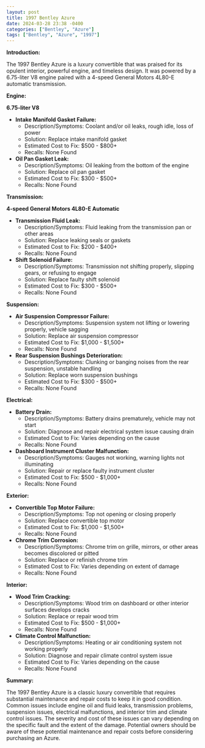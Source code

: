 ```yaml
---
layout: post
title: 1997 Bentley Azure
date: 2024-03-28 23:38 -0400
categories: ["Bentley", "Azure"]
tags: ["Bentley", "Azure", "1997"]
---
```

**Introduction:**

The 1997 Bentley Azure is a luxury convertible that was praised for its opulent interior, powerful engine, and timeless design. It was powered by a 6.75-liter V8 engine paired with a 4-speed General Motors 4L80-E automatic transmission.

**Engine:**

**6.75-liter V8**

* **Intake Manifold Gasket Failure:**
  * Description/Symptoms: Coolant and/or oil leaks, rough idle, loss of power
  * Solution: Replace intake manifold gasket
  * Estimated Cost to Fix: $500 - $800+
  * Recalls: None Found
* **Oil Pan Gasket Leak:**
  * Description/Symptoms: Oil leaking from the bottom of the engine
  * Solution: Replace oil pan gasket
  * Estimated Cost to Fix: $300 - $500+
  * Recalls: None Found

**Transmission:**

**4-speed General Motors 4L80-E Automatic**

* **Transmission Fluid Leak:**
  * Description/Symptoms: Fluid leaking from the transmission pan or other areas
  * Solution: Replace leaking seals or gaskets
  * Estimated Cost to Fix: $200 - $400+
  * Recalls: None Found
* **Shift Solenoid Failure:**
  * Description/Symptoms: Transmission not shifting properly, slipping gears, or refusing to engage
  * Solution: Replace faulty shift solenoid
  * Estimated Cost to Fix: $300 - $500+
  * Recalls: None Found

**Suspension:**

* **Air Suspension Compressor Failure:**
  * Description/Symptoms: Suspension system not lifting or lowering properly, vehicle sagging
  * Solution: Replace air suspension compressor
  * Estimated Cost to Fix: $1,000 - $1,500+
  * Recalls: None Found
* **Rear Suspension Bushings Deterioration:**
  * Description/Symptoms: Clunking or banging noises from the rear suspension, unstable handling
  * Solution: Replace worn suspension bushings
  * Estimated Cost to Fix: $300 - $500+
  * Recalls: None Found

**Electrical:**

* **Battery Drain:**
  * Description/Symptoms: Battery drains prematurely, vehicle may not start
  * Solution: Diagnose and repair electrical system issue causing drain
  * Estimated Cost to Fix: Varies depending on the cause
  * Recalls: None Found
* **Dashboard Instrument Cluster Malfunction:**
  * Description/Symptoms: Gauges not working, warning lights not illuminating
  * Solution: Repair or replace faulty instrument cluster
  * Estimated Cost to Fix: $500 - $1,000+
  * Recalls: None Found

**Exterior:**

* **Convertible Top Motor Failure:**
  * Description/Symptoms: Top not opening or closing properly
  * Solution: Replace convertible top motor
  * Estimated Cost to Fix: $1,000 - $1,500+
  * Recalls: None Found
* **Chrome Trim Corrosion:**
  * Description/Symptoms: Chrome trim on grille, mirrors, or other areas becomes discolored or pitted
  * Solution: Replace or refinish chrome trim
  * Estimated Cost to Fix: Varies depending on extent of damage
  * Recalls: None Found

**Interior:**

* **Wood Trim Cracking:**
  * Description/Symptoms: Wood trim on dashboard or other interior surfaces develops cracks
  * Solution: Replace or repair wood trim
  * Estimated Cost to Fix: $500 - $1,000+
  * Recalls: None Found
* **Climate Control Malfunction:**
  * Description/Symptoms: Heating or air conditioning system not working properly
  * Solution: Diagnose and repair climate control system issue
  * Estimated Cost to Fix: Varies depending on the cause
  * Recalls: None Found

**Summary:**

The 1997 Bentley Azure is a classic luxury convertible that requires substantial maintenance and repair costs to keep it in good condition. Common issues include engine oil and fluid leaks, transmission problems, suspension issues, electrical malfunctions, and interior trim and climate control issues. The severity and cost of these issues can vary depending on the specific fault and the extent of the damage. Potential owners should be aware of these potential maintenance and repair costs before considering purchasing an Azure.
